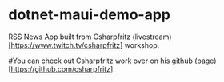 # dotnet-maui-demo-app
RSS News App built from Csharpfritz (livestream)[https://www.twitch.tv/csharpfritz] workshop.

#You can check out Csharpfritz work over on his github (page)[https://github.com/csharpfritz].
